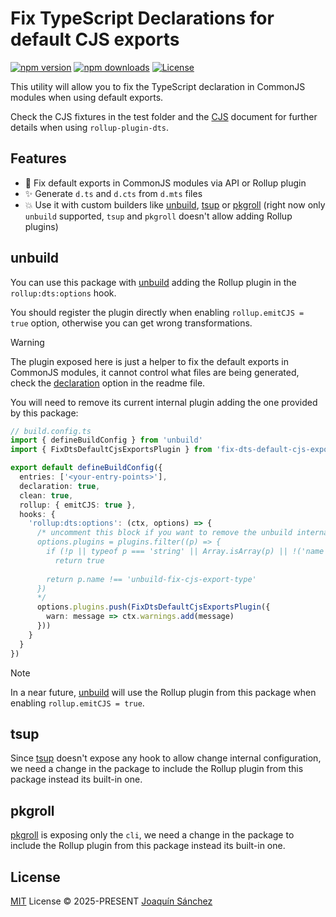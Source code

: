 # Fix TypeScript Declarations for default CJS exports

[![npm version][npm-version-src]][npm-version-href]
[![npm downloads][npm-downloads-src]][npm-downloads-href]
[![License][license-src]][license-href]

This utility will allow you to fix the TypeScript declaration in CommonJS modules when using default exports.

Check the CJS fixtures in the test folder and the [CJS](./CJS.md) document for further details when using `rollup-plugin-dts`.

## Features

- 🚀 Fix default exports in CommonJS modules via API or Rollup plugin
- ✨ Generate `d.ts` and `d.cts` from `d.mts` files
- 💥 Use it with custom builders like [unbuild](https://github.com/unjs/unbuild), [tsup](https://github.com/egoist/tsup) or [pkgroll](https://github.com/privatenumber/pkgroll) (right now only `unbuild` supported, `tsup` and `pkgroll` doesn't allow adding Rollup plugins)

## unbuild

You can use this package with [unbuild](https://github.com/unjs/unbuild) adding the Rollup plugin in the `rollup:dts:options` hook.

You should register the plugin directly when enabling `rollup.emitCJS = true` option, otherwise you can get wrong transformations.

> [!WARNING]
>
> The plugin exposed here is just a helper to fix the default exports in CommonJS modules, it cannot control what files are being generated, check the [declaration](https://github.com/unjs/unbuild?tab=readme-ov-file#configuration) option in the readme file.

You will need to remove its current internal plugin adding the one provided by this package:
```ts
// build.config.ts
import { defineBuildConfig } from 'unbuild'
import { FixDtsDefaultCjsExportsPlugin } from 'fix-dts-default-cjs-exports/rollup'

export default defineBuildConfig({
  entries: ['<your-entry-points>'],
  declaration: true,
  clean: true,
  rollup: { emitCJS: true },
  hooks: {
    'rollup:dts:options': (ctx, options) => {
      /* uncomment this block if you want to remove the unbuild internal plugin
      options.plugins = plugins.filter((p) => {
        if (!p || typeof p === 'string' || Array.isArray(p) || !('name' in p))
          return true
      
        return p.name !== 'unbuild-fix-cjs-export-type'
      })  
      */
      options.plugins.push(FixDtsDefaultCjsExportsPlugin({
        warn: message => ctx.warnings.add(message)
      }))
    }
  }
})
```

> [!NOTE]
> 
> In a near future, [unbuild](https://github.com/unjs/unbuild) will use the Rollup plugin from this package when enabling `rollup.emitCJS = true`.

## tsup

Since [tsup](https://github.com/egoist/tsup) doesn't expose any hook to allow change internal configuration, we need a change in the package to include the Rollup plugin from this package instead its built-in one.

## pkgroll

[pkgroll](https://github.com/privatenumber/pkgroll) is exposing only the `cli`, we need a change in the package to include the Rollup plugin from this package instead its built-in one.

## License

[MIT](./LICENSE) License © 2025-PRESENT [Joaquín Sánchez](https://github.com/userquin)

<!-- Badges -->

[npm-version-src]: https://img.shields.io/npm/v/fix-dts-default-cjs-exports?style=flat&colorA=18181B&colorB=F0DB4F
[npm-version-href]: https://npmjs.com/package/fix-dts-default-cjs-exports
[npm-downloads-src]: https://img.shields.io/npm/dm/fix-dts-default-cjs-exports?style=flat&colorA=18181B&colorB=F0DB4F
[npm-downloads-href]: https://npmjs.com/package/fix-dts-default-cjs-exports
[license-src]: https://img.shields.io/github/license/userquin/fix-dts-default-cjs-exports.svg?style=flat&colorA=18181B&colorB=F0DB4F
[license-href]: https://github.com/userquin/fix-dts-default-cjs-exports/blob/main/LICENSE

